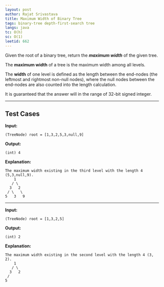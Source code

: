 ```yaml
---
layout: post
author: Rajat Srivastava
title: Maximum Width of Binary Tree
tags: binary-tree depth-first-search tree
langs: java
tc: O(h)
sc: O(1)
leetid: 662
---
```


Given the root of a binary tree, return the **_maximum width_** of the given tree.

The **maximum width** of a tree is the maximum width among all levels.

The **width** of one level is defined as the length between the end-nodes (the leftmost and rightmost non-null nodes), where the null nodes between the end-nodes are also counted into the length calculation.

It is guaranteed that the answer will in the range of 32-bit signed integer.

---

## Test Cases

**Input:** 
```
(TreeNode) root = [1,3,2,5,3,null,9]
```

**Output:** 
```
(int) 4
```

**Explanation:**
```
The maximum width existing in the third level with the length 4 (5,3,null,9).
    1
   / \
  3   2
 / \   \
5   3   9
```

---

**Input:**
```
(TreeNode) root = [1,3,2,5]
```

**Output:**
```
(int) 2
```

**Explanation:**
```
The maximum width existing in the second level with the length 4 (3, 2).
    1
   / \
  3   2
 /
5
```